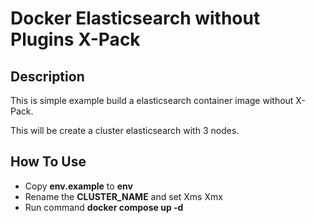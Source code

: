 # Docker Elasticsearch without Plugins X-Pack
## Description
This is simple example build a elasticsearch container image without X-Pack.

This will be create a cluster elasticsearch with 3 nodes.

## How To Use
* Copy **env.example** to **env**
* Rename the **CLUSTER_NAME** and set Xms Xmx
* Run command **docker compose up -d**